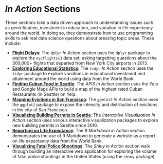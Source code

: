 # _In Action_ Sections
These sections take a data driven approach to understanding issues such as gentrification, investment in education, and variation in life expectancy around the world. In doing so, they demonstrate how to use programming skills to ask real data science questions about pressing topic areas. These include:

- [**Flight Delays**](/dplyr): The _`dplyr` In Action_ section uses the `dplyr` package to explore the `nycflights13` data set, asking targetting questions about the 300,000+ flights that departed from New York City airports in 2013.
- [**Exploring Educational Statistics**](/tidyr): The _`tidyr` In Action_ section uses the `tidyr` package to explore variations in educational investment and attainment around the world using data from the World Bank.
- [**Finding Cuban Food in Seattle**](/apis): The _APIS In Action_ section uses the Yelp and Google Maps APIs to build a map of the highest rated Cuban Restaurants (in Seattle) on Yelp.
- [**Mapping Evictions in San Francisco**](/ggplot2): The _`ggplot2` In Action_ section uses the `ggplot2` package to expose the intensity and distribution of evictions in the city of San Francisco.
- [**Visualizing Building Permits in Seattle**](/interacitve-vis): The _Interactive Visualization In Action_ section uses various interactive visualization packages to explore new building permits in Seattle since 2010.
- [**Reporting on Life Expectancy**](/r-makrdown): The _R Markdown in Action_ section demonstrates the use of R Markdown to generate a website as a report on life expectancy data from the World Bank.
- [**Visualizing Fatal Police Shootings**](/shiny): The _Shiny in Action_ section walk through building an interactive web application for exploring the volume of fatal police shootings in the United States (using the `shiny` package).
